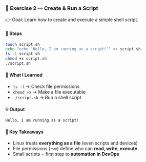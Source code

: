 ### 🔹 Exercise 2 — Create & Run a Script  
👉 Goal: Learn how to create and execute a simple shell script.  

#### 📝 Steps  
```bash
touch script.sh
echo "echo 'Hello, I am running as a script!'" >> script.sh
ls -l script.sh
chmod +x script.sh
./script.sh
```

#### 📘 What I Learned  
- `ls -l` → Check file permissions  
- `chmod +x` → Make a file executable  
- `./script.sh` → Run a shell script  

#### 💡 Output  
```text
Hello, I am running as a script!
```

#### 📌 Key Takeaways  
- Linux treats **everything as a file** (even scripts and devices)  
- File permissions (`rwx`) define who can **read, write, execute**  
- Small scripts = first step to **automation in DevOps**  
